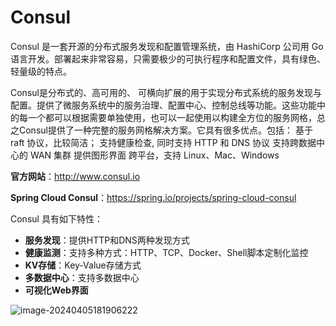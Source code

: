 # Consul

Consul 是一套开源的分布式服务发现和配置管理系统，由 HashiCorp 公司用 Go 语言开发。部署起来非常容易，只需要极少的可执行程序和配置文件，具有绿色、轻量级的特点。

Consul是分布式的、高可用的、 可横向扩展的用于实现分布式系统的服务发现与配置。提供了微服务系统中的服务治理、配置中心、控制总线等功能。这些功能中的每一个都可以根据需要单独使用，也可以一起使用以构建全方位的服务网格，总之Consul提供了一种完整的服务网格解决方案。它具有很多优点。包括： 基于 raft 协议，比较简洁； 支持健康检查, 同时支持 HTTP 和 DNS 协议 支持跨数据中心的 WAN 集群 提供图形界面 跨平台，支持 Linux、Mac、Windows

**官方网站**：http://www.consul.io

**Spring Cloud Consul**：https://spring.io/projects/spring-cloud-consul

Consul 具有如下特性：

- **服务发现**：提供HTTP和DNS两种发现方式
- **健康监测**：支持多种方式：HTTP、TCP、Docker、Shell脚本定制化监控
- **KV存储**：Key-Value存储方式
- **多数据中心**：支持多数据中心
- **可视化Web界面**

![image-20240405181906222](https://cdn.jsdelivr.net/gh/letengzz/tc2/img202404051821499.png)

